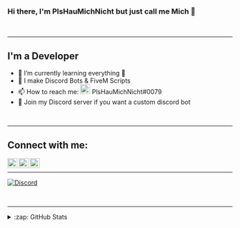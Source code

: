 ### Hi there, I'm PlsHauMichNicht but just call me Mich 👋

<br />

---

## I'm a Developer

- 🌱 I’m currently learning everything 🤣
- 👀 I make Discord Bots & FiveM Scripts
- 📫 How to reach me: [<img alt="Discord" width="22px" src="https://github.com/gilbarbara/logos/blob/master/logos/discord.svg" />](https://discord.com/users/477108488653373478) PlsHauMichNicht#0079
- 📱 Join my Discord server if you want a custom discord bot 
<br />

---

## Connect with me:

[<img align="left" alt="Discord" width="22px" src="https://github.com/gilbarbara/logos/blob/master/logos/discord.svg" />](https://discord.gg/swTPK6rfFd)
[<img align="left" alt="Twitter" width="22px" src="https://cdn.jsdelivr.net/npm/simple-icons@v3/icons/twitter.svg" />](https://twitter.com/MichDevelopment)
[<img align="left" alt="Instagram" width="22px" src="https://cdn.jsdelivr.net/npm/simple-icons@v3/icons/instagram.svg" />](https://www.instagram.com/plshaumichnicht)

<br />

---

[![Discord](https://discordapp.com/api/guilds/794969725822042132/widget.png?style=banner2)](https://discord.gg/swTPK6rfFd)

<br />

---

<details>
  <summary>:zap: GitHub Stats</summary>

  <img align="left" alt="Mich'S GitHub Stats" src="https://github-readme-stats.codestackr.vercel.app/api?username=plshaumichnicht&show_icons=true&hide_border=true" />

</details>
